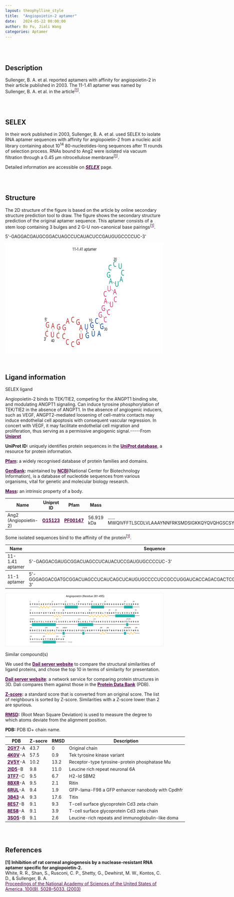 ```yaml
---
layout: theophylline_style
title:  "Angiopoietin-2 aptamer"
date:   2024-05-22 00:00:00
author: Bo Fu, Jiali Wang
categories: Aptamer
---
```


<div class="content-section">

<div class="content-section">

<div class="content-section">

<div class="content-section">

<div class="content-section">

<br>
<br>

</div>

<div class="content-section">
<h2 class="section-title" id="description">Description</h2>
<p>Sullenger, B. A. et al. reported aptamers with affinity for angiopoietin-2 in their article published in 2003. The 11-1.41 aptamer was named by Sullenger, B. A. et al. in the article<sup>[<a href="#ref1" style="color:#520049">1</a>]</sup>.<br></p>
<br>
<br>

</div>

<div class="content-section">
<h2 class="section-title" id="SELEX">SELEX</h2>
<p>In their work published in 2003, Sullenger, B. A. et al. used SELEX to isolate RNA aptamer sequences with affinity for angiopoietin-2 from a nucleic acid library containing about 10<sup>14</sup> 80-nucleotides-long sequences after 11 rounds of selection process. RNAs bound to Ang2 were isolated via vacuum filtration through a 0.45 μm nitrocellulose membrane<sup>[<a href="#ref1" style="color:#520049">1</a>]</sup>.</p>
<p>Detailed information are accessible on <a href="{{ site.url }}{{ site.baseurl }}/SELEX" target="_blank" style="color:#520049"><b><i>SELEX</i></b></a> page.</p>
<br>
<br>

</div>

<div class="content-section">
<h2 class="section-title" id="Structure">Structure</h2>
<p>The 2D structure of the figure is based on the article by online secondary structure prediction tool to draw. The figure shows the secondary structure prediction of the original aptamer sequence. This aptamer consists of a stem loop containing 3 bulges and 2 G-U non-canonical base pairings<sup>[<a href="#ref1" style="color:#520049">1</a>]</sup>.</p>
<p>5'-GAGGACGAUGCGGACUAGCCUCAUACUCCGAUGUGCCCCUC-3'</p>
<img src="/images/2D/11-1.41_aptamer_2D.svg" alt="drawing" style="width:800px;height:350px;display:block;margin:0 auto;border-radius:0;" class="img-responsive">
<div style="display: flex; justify-content: center;"></div>
<br>
<br>

</div>

<div class="content-section">
<h2 class="section-title" id="ligand-recognition">Ligand information</h2> 

<div class="blowheader_box">SELEX ligand</div>
<p>Angiopoietin-2 binds to TEK/TIE2, competing for the ANGPT1 binding site, and modulating ANGPT1 signaling. Can induce tyrosine phosphorylation of TEK/TIE2 in the absence of ANGPT1. In the absence of angiogenic inducers, such as VEGF, ANGPT2-mediated loosening of cell-matrix contacts may induce endothelial cell apoptosis with consequent vascular regression. In concert with VEGF, it may facilitate endothelial cell migration and proliferation, thus serving as a permissive angiogenic signal.-----From <a href="https://www.uniprot.org/uniprotkb/O15123/entry" target="_blank" style="color:#520049; text-decoration: underline;"><b>Uniprot</b></a></p>

<p class="dot-paragraph"><b>UniProt ID:</b> uniquely identifies protein sequences in the <a href="https://www.uniprot.org/" target="_blank" style="color:#520049; text-decoration: underline;"><b>UniProt database</b></a>, a resource for protein information.</p>
<p class="dot-paragraph"><b><a href="https://www.ebi.ac.uk/interpro/" target="_blank" style="color:#520049; text-decoration: underline;"><b>Pfam</b></a>:</b> a widely recognised database of protein families and domains.</p>
<p class="dot-paragraph"><b><a href="https://www.ncbi.nlm.nih.gov/genbank/" target="_blank" style="color:#520049; text-decoration: underline;"><b>GenBank</b></a>:</b> maintained by <a href="https://www.ncbi.nlm.nih.gov/" target="_blank" style="color:#520049; text-decoration: underline;"><b>NCBI</b></a>(National Center for Biotechnology Information), is a database of nucleotide sequences from various organisms, vital for genetic and molecular biology research.</p>
<p class="dot-paragraph"><b><a href="https://en.wikipedia.org/wiki/Mass" target="_blank" style="color:#520049; text-decoration: underline;"><b>Mass</b></a>:</b> an intrinsic property of a body.</p>

<table class="table table-bordered" style="table-layout:fixed;width:1000px;margin-left:auto;margin-right:auto;" >
  <thead>
      <tr>
        <th onclick="sortTable(0)">Name</th>
        <th onclick="sortTable(1)">Uniprot ID</th>
        <th onclick="sortTable(2)">Pfam</th>
        <th onclick="sortTable(3)">Mass</th>
        <th onclick="sortTable(4)">Protein sequence</th>
        <th onclick="sortTable(5)">PDB ID</th>
        <th onclick="sortTable(6)">GenBank</th>
      </tr>
  </thead>
    <tbody>
      <tr>
        <td name="td0">Ang2 (Angiopoietin-2)</td>
        <td name="td1"><a href="https://www.uniprot.org/uniprotkb/O15123/entry" target="_blank" style="color:#520049"><b>O15123</b></a></td>
        <td name="td2"><a href="https://www.ebi.ac.uk/interpro/entry/pfam/PF00147/" target="_blank" style="color:#520049"><b>PF00147</b></a></td>
        <td name="td3">56.919 kDa</td>
        <td name="td4">
        <div class="sequence-container">
          <span class="sequence-text"></span>
          <span class="show-more" onclick="toggleSequence(event)">......</span>
          <span class="full-sequence">MWQIVFFTLSCDLVLAAAYNNFRKSMDSIGKKQYQVQHGSCSYTFLLPEMDNCRSSSSPYVSNAVQRDAPLEYDDSVQRLQVLENIMENNTQWLMKLENYIQDNMKKEMVEIQQNAVQNQTAVMIEIGTNLLNQTAEQTRKLTDVEAQVLNQTTRLELQLLEHSLSTNKLEKQILDQTSEINKLQDKNSFLEKKVLAMEDKHIIQLQSIKEEKDQLQVLVSKQNSIIEELEKKIVTATVNNSVLQKQQHDLMETVNNLLTMMSTSNSAKDPTVAKEEQISFRDCAEVFKSGHTTNGIYTLTFPNSTEEIKAYCDMEAGGGGWTIIQRREDGSVDFQRTWKEYKVGFGNPSGEYWLGNEFVSQLTNQQRYVLKIHLKDWEGNEAYSLYEHFYLSSEELNYRIHLKGLTGTAGKISSISQPGNDFSTKDGDNDKCICKCSQMLTGGWWFDACGPSNLNGMYYPQRQNTNKFNGIKWYYWKGSGYSLKATTMMIRPADF</span>
        </div>
        </td>
        <td name="td5">
        <a href="https://www.rcsb.org/structure/2GY7" target="_blank" style="color:#520049"><b>2GY7</b></a>
        </td>
        <td name="td6"><a href="https://www.ncbi.nlm.nih.gov/gene/285" target="_blank" style="color:#520049"><b>285</b></a></td>
      </tr>
	  </tbody>
  </table>

<p>Some isolated sequences bind to the affinity of the protein<sup>[<a href="#ref1" style="color:#520049">1</a>]</sup>.</p>
<table class="table table-bordered" style="table-layout:fixed;width:1000px;margin-left:auto;margin-right:auto;" >
  <thead>
      <tr>
        <th onclick="sortTable(0)">Name</th>
        <th onclick="sortTable(1)">Sequence</th>
        <th onclick="sortTable(2)">Ligand</th>
        <th onclick="sortTable(3)">Affinity</th>
      </tr>
  </thead>
    <tbody>
      <tr>
        <td name="td0">11-1.41 aptamer</td>
        <td name="td1">5'-GAGGACGAUGCGGACUAGCCUCAUACUCCGAUGUGCCCCUC-3'</td>
        <td name="td2">Angiopoietin-2</td>
        <td name="td3">2.2 nM</td>
      </tr>
	  </tbody>
     <tbody>
      <tr>
        <td name="td0">11-1 aptamer</td>
        <td name="td1">5'-GGGAGGACGATGCGGACUAGCCUCAUCAGCUCAUGUGCCCCUCCGCCUGGAUCACCAGACGACTCGCTGAGGATCCGAGA-3'</td>
        <td name="td2">Angiopoietin-2</td>
        <td name="td3">3.1 nM</td>
      </tr>
	  </tbody>
  </table>
<div style="display: flex; justify-content: center;"></div>
<img src="/images/SELEX_ligand/11-1.41_aptamer_SELEX_ligand.svg" alt="drawing" style="width:1000px;border:solid 1px #efefef;display:block;margin:0 auto;border-radius:0;" class="img-responsive">
<div style="display: flex; justify-content: center;"></div>
<br>

<div class="blowheader_box">Similar compound(s)</div>                    
<p>We used the <a href="http://ekhidna2.biocenter.helsinki.fi/dali/#:~:text=The%20Dali%20server%20is%20a%20network%20service%20for%20comparing%20protein" target="_blank" style="color:#520049; text-decoration: underline;"><b>Dail server website</b></a> to compare the structural similarities of ligand proteins, and chose the top 10 in terms of similarity for presentation.</p>

<p class="dot-paragraph"><a href="http://ekhidna2.biocenter.helsinki.fi/dali/#:~:text=The%20Dali%20server%20is%20a%20network%20service%20for%20comparing%20protein" target="_blank" style="color:#520049; text-decoration: underline;"><b>Dail server website</b></a>: a network service for comparing protein structures in 3D. Dali compares them against those in the <a href="https://www.rcsb.org/" target="_blank" style="color:#520049; text-decoration: underline;"><b>Protein Data Bank</b></a> (PDB).</p>
<p class="dot-paragraph"><b><a href="https://en.wikipedia.org/wiki/Standard_score" target="_blank" style="color:#520049; text-decoration: underline;"><b>Z-score</b></a>:</b> a standard score that is converted from an original score. The list of neighbours is sorted by Z-score. Similarities with a Z-score lower than 2 are spurious.</p>
<p class="dot-paragraph"><b><a href="https://en.wikipedia.org/wiki/Root_mean_square_deviation" target="_blank" style="color:#520049; text-decoration: underline;"><b>RMSD</b></a>:</b> (Root Mean Square Deviation) is used to measure the degree to which atoms deviate from the alignment position.</p>
<p class="dot-paragraph"><b>PDB:</b> PDB ID+ chain name.</p>

<table class="table table-bordered" style="table-layout:fixed;width:1000px;margin-left:auto;margin-right:auto;">
      <thead>
      <tr>
        <th onclick="sortTable(0)">PDB</th>
        <th onclick="sortTable(1)">Z-socre</th>
        <th onclick="sortTable(2)">RMSD</th>
        <th onclick="sortTable(3)">Description</th>
      </tr>
      </thead>
    <tbody>
      <tr>
      <td name="td0"><a href="https://www.rcsb.org/structure/2GY7" target="_blank" style="color:#520049"><b>2GY7</b></a>-A</td>
      <td name="td1">43.7</td>
      <td name="td2">0</td>
      <td name="td3">Original chain</td>
    </tr>
      <tr>
      <td name="td0"><a href="https://www.rcsb.org/structure/4K0V" target="_blank" style="color:#520049"><b>4K0V</b></a>-A</td>
      <td name="td1">57.5</td>
      <td name="td2">0.9</td>
      <td name="td3">Tek tyrosine kinase variant</td>
    </tr>
     <tr>
      <td name="td0"><a href="https://www.rcsb.org/structure/2V5Y" target="_blank" style="color:#520049"><b>2V5Y</b></a>-A</td>
      <td name="td1">10.2</td>
      <td name="td2">13.2</td>
      <td name="td3">Receptor-type tyrosine-protein phosphatase Mu</td>
    </tr>
     <tr>
      <td name="td0"><a href="https://www.rcsb.org/structure/2ID5" target="_blank" style="color:#520049"><b>2ID5</b></a>-B</td>
      <td name="td1">9.8</td>
      <td name="td2">11.0</td>
      <td name="td3">Leucine rich repeat neuronal 6A</td>
    </tr>
     <tr>
      <td name="td0"><a href="https://www.rcsb.org/structure/3TF7" target="_blank" style="color:#520049"><b>3TF7</b></a>-C</td>
      <td name="td1">9.5</td>
      <td name="td2">6.7</td>
      <td name="td3">H2-ld SBM2</td>
    </tr>
     <tr>
      <td name="td0"><a href="https://www.rcsb.org/structure/8BXR" target="_blank" style="color:#520049"><b>8BXR</b></a>-A</td>
      <td name="td1">9.5</td>
      <td name="td2">2.1</td>
      <td name="td3">Ritin</td>
    </tr>
     <tr>
      <td name="td0"><a href="https://www.rcsb.org/structure/6RUL" target="_blank" style="color:#520049"><b>6RUL</b></a>-A</td>
      <td name="td1">9.4</td>
      <td name="td2">1.9</td>
      <td name="td3">GFP-lama-F98 a GFP enhancer nanobody with Cpdhfr</td>
    </tr>
     <tr>
      <td name="td0"><a href="https://www.rcsb.org/structure/3B43" target="_blank" style="color:#520049"><b>3B43</b></a>-A</td>
      <td name="td1">9.3</td>
      <td name="td2">17.6</td>
      <td name="td3">Titin</td>
    </tr>
     <tr>
      <td name="td0"><a href="https://www.rcsb.org/structure/8ES7" target="_blank" style="color:#520049"><b>8ES7</b></a>-B</td>
      <td name="td1">9.1</td>
      <td name="td2">9.3</td>
      <td name="td3">T-cell surface glycoprotein Cd3 zeta chain</td>
    </tr>
     <tr>
      <td name="td0"><a href="https://www.rcsb.org/structure/8ES8" target="_blank" style="color:#520049"><b>8ES8</b></a>-A</td>
      <td name="td1">9.1</td>
      <td name="td2">3.9</td>
      <td name="td3">T-cell surface glycoprotein Cd3 zeta chain</td>
    </tr>
     <tr>
      <td name="td0"><a href="https://www.rcsb.org/structure/3SO5" target="_blank" style="color:#520049"><b>3SO5</b></a>-B </td>
      <td name="td1">9.1</td>
      <td name="td2">2.6</td>
      <td name="td3">Leucine-rich repeats and immunoglobulin-like doma</td>
    </tr>
    </tbody>
  </table>
<br>
<br>
                 

</div>

<div class="content-section">
<h2 class="section-title" id="references">References</h2>
                
<a id="ref1"></a><font><strong>[1] Inhibition of rat corneal angiogenesis by a nuclease-resistant RNA aptamer specific for angiopoietin-2.</strong></font><br />
White, R. R., Shan, S., Rusconi, C. P., Shetty, G., Dewhirst, M. W., Kontos, C. D., & Sullenger, B. A.<br />
<a href="https://pubmed.ncbi.nlm.nih.gov/12692304/" target="_blank" style="color:#520049">Proceedings of the National Academy of Sciences of the United States of America, 100(9), 5028–5033. (2003)</a>
<br/>

</div>

